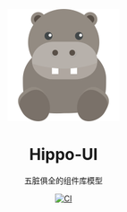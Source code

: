 <p align="center">
<img src="https://github.com/hippone/hippo-ui/blob/master/packages/hippo-ui/src/assets/logo.svg" style="width:200px;" />
</p>

<h1 align="center">Hippo-UI</h1>

<p align="center">
五脏俱全的组件库模型
</p>
<p align="center">
  <a href="https://github.com/hippone/hippo-ui/actions/workflows/main.yml">
  <img src="https://github.com/hippone/hippo-ui/actions/workflows/main.yml/badge.svg?branch=master" alt="CI" style="max-width:100%;">
  </a>
</p>
